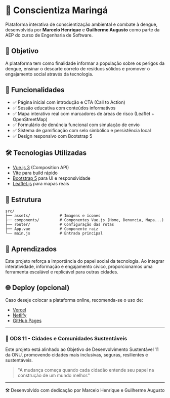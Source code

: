 # 🦟 Conscientiza Maringá

Plataforma interativa de conscientização ambiental e combate à dengue, desenvolvida por **Marcelo Henrique** e **Guilherme Augusto** como parte da AEP do curso de Engenharia de Software.

## 📌 Objetivo
A plataforma tem como finalidade informar a população sobre os perigos da dengue, ensinar o descarte correto de resíduos sólidos e promover o engajamento social através da tecnologia.

## 🚀 Funcionalidades

- ✅ Página inicial com introdução e CTA (Call to Action)
- ✅ Sessão educativa com conteúdos informativos
- ✅ Mapa interativo real com marcadores de áreas de risco (Leaflet + OpenStreetMap)
- ✅ Formulário de denúncia funcional com simulação de envio
- ✅ Sistema de gamificação com selo simbólico e persistência local
- ✅ Design responsivo com Bootstrap 5

## 🛠️ Tecnologias Utilizadas

- [Vue.js 3](https://vuejs.org/) (Composition API)
- [Vite](https://vitejs.dev/) para build rápido
- [Bootstrap 5](https://getbootstrap.com/) para UI e responsividade
- [Leaflet.js](https://leafletjs.com/) para mapas reais

## 📂 Estrutura

```
src/
├── assets/             # Imagens e ícones
├── components/         # Componentes Vue.js (Home, Denuncia, Mapa...)
├── router/             # Configuração das rotas
├── App.vue             # Componente raiz
└── main.js             # Entrada principal
```

## 🧠 Aprendizados

Este projeto reforça a importância do papel social da tecnologia. Ao integrar interatividade, informação e engajamento cívico, proporcionamos uma ferramenta escalável e replicável para outras cidades.

## 🌐 Deploy (opcional)
Caso deseje colocar a plataforma online, recomenda-se o uso de:
- [Vercel](https://vercel.com/)
- [Netlify](https://netlify.com/)
- [GitHub Pages](https://pages.github.com/)

---

### 📍 ODS 11 - Cidades e Comunidades Sustentáveis
Este projeto está alinhado ao Objetivo de Desenvolvimento Sustentável 11 da ONU, promovendo cidades mais inclusivas, seguras, resilientes e sustentáveis.

> "A mudança começa quando cada cidadão entende seu papel na construção de um mundo melhor."

---

🛠️ Desenvolvido com dedicação por Marcelo Henrique e Guilherme Augusto
